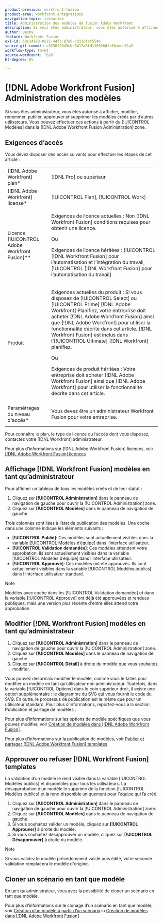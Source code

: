 ```yaml
---
product-previous: workfront-fusion
product-area: workfront-integrations
navigation-topic: scenarios
title: Administration des modèles de fusion Adobe Workfront
description: Si vous êtes administrateur, vous êtes autorisé à afficher, modifier, renommer, publier, approuver et supprimer les modèles créés par d’autres utilisateurs. Vous pouvez effectuer ces actions à partir du [!UICONTROL Modèles] dans la [!DNL Adobe Workfront Fusion Administration] zone.
author: Becky
feature: Workfront Fusion
exl-id: 63c14183-0d22-44f3-87e5-c311cfbf5540
source-git-commit: a3756f9345cbc9417a6fd110306dfa50aecc81a2
workflow-type: tm+mt
source-wordcount: '626'
ht-degree: 0%

---
```


# [!DNL Adobe Workfront Fusion] Administration des modèles

Si vous êtes administrateur, vous êtes autorisé à afficher, modifier, renommer, publier, approuver et supprimer les modèles créés par d’autres utilisateurs. Vous pouvez effectuer ces actions à partir du [!UICONTROL Modèles] dans la [!DNL Adobe Workfront Fusion Administration] zone.

## Exigences d’accès

Vous devez disposer des accès suivants pour effectuer les étapes de cet article :

<table style="table-layout:auto"> 
 <col> 
 <col> 
 <tbody> 
  <tr> 
    <td role="rowheader">[!DNL Adobe Workfront] plan*</td> 
   <td> <p>[!DNL Pro] ou supérieur</p> </td> 
  </tr>
   <tr data-mc-conditions="QuicksilverOrClassic.Draft mode"> 
    <td role="rowheader">[!DNL Adobe Workfront] license*</td> 
    <td> <p>[!UICONTROL Plan], [!UICONTROL Work]</p> </td> 
   </tr>
  <tr> 
   <td role="rowheader">Licence [!UICONTROL Adobe Workfront Fusion]**</td> 
  <td>
   <p>Exigences de licence actuelles : Non [!DNL Workfront Fusion] conditions requises pour obtenir une licence.</p>
   <p>Ou</p>
   <p>Exigences de licence héritées : [!UICONTROL [!DNL Workfront Fusion] pour l’automatisation et l’intégration du travail, [!UICONTROL [!DNL Workfront Fusion] pour l’automatisation du travail]</p>
   </td>  
  </tr> 
  <tr> 
   <td role="rowheader">Produit</td> 
   <td>
   <p>Exigences actuelles du produit : Si vous disposez de [!UICONTROL Select] ou [!UICONTROL Prime] [!DNL Adobe Workfront] Planifiez, votre entreprise doit acheter [!DNL Adobe Workfront Fusion] ainsi que [!DNL Adobe Workfront] pour utiliser la fonctionnalité décrite dans cet article. [!DNL Workfront Fusion] est inclus dans l’[!UICONTROL Ultimate] [!DNL Workfront] planifiez.</p>
   <p>Ou</p>
   <p>Exigences de produit héritées : Votre entreprise doit acheter [!DNL Adobe Workfront Fusion] ainsi que [!DNL Adobe Workfront] pour utiliser la fonctionnalité décrite dans cet article.</p>
   </td> 
  </tr> 
  <tr data-mc-conditions=""> 
   <td role="rowheader">Paramétrages du niveau d'accès*</td> 
   <td> <p>Vous devez être un administrateur Workfront Fusion pour votre entreprise.</p> </td> 
  </tr> 
 </tbody> 
</table>

Pour connaître le plan, le type de licence ou l’accès dont vous disposez, contactez votre [!DNL Workfront] administrateur.

Pour plus d’informations sur [!DNL Adobe Workfront Fusion] licences, voir [[!DNL Adobe Workfront Fusion] licences](../../../workfront-fusion/get-started/license-automation-vs-integration.md)

## Affichage [!DNL Workfront Fusion] modèles en tant qu’administrateur

Pour afficher un tableau de tous les modèles créés et de leur statut :

1. Cliquez sur **[!UICONTROL Administration]** dans le panneau de navigation de gauche pour ouvrir la [!UICONTROL Administration] zone.
1. Cliquez sur **[!UICONTROL Modèles]** dans le panneau de navigation de gauche.

Trois colonnes sont liées à l’état de publication des modèles. Une coche dans une colonne indique les éléments suivants :

* **[!UICONTROL Publié]**: Ces modèles sont actuellement visibles dans la variable [!UICONTROL Modèles d’équipe] dans l’interface utilisateur.
* **[!UICONTROL Validation demandée]**: Ces modèles attendent votre approbation. Ils sont actuellement visibles dans la variable [!UICONTROL Modèles d’équipe] dans l’interface utilisateur.
* **[!UICONTROL Approuvé]**: Ces modèles ont été approuvés. Ils sont actuellement visibles dans la variable [!UICONTROL Modèles publics] dans l’interface utilisateur standard.

>[!NOTE]
>
>Modèles avec coche dans les [!UICONTROL Validation demandée] et dans la variable [!UICONTROL Approuvé] ont déjà été approuvées et rendues publiques, mais une version plus récente d&#39;entre elles attend votre approbation.

## Modifier [!DNL Workfront Fusion] modèles en tant qu’administrateur

1. Cliquez sur **[!UICONTROL Administration]** dans le panneau de navigation de gauche pour ouvrir la [!UICONTROL Administration] zone.
1. Cliquez sur **[!UICONTROL Modèles]** dans le panneau de navigation de gauche.
1. Cliquez sur **[!UICONTROL Détail]** à droite du modèle que vous souhaitez modifier.

Vous pouvez désormais modifier le modèle, comme vous le faites pour modifier un modèle en tant qu’utilisateur non administrateur. Toutefois, dans la variable [!UICONTROL Options] dans le coin supérieur droit, il existe une option supplémentaire : le diagramme du SVG qui vous fournit le code du SVG. En outre, le processus de publication est le même que pour un utilisateur standard. Pour plus d’informations, reportez-vous à la section Publication et partage de modèles .

Pour plus d’informations sur les options de modèle spécifiques que vous pouvez modifier, voir [Création de modèles dans [!DNL Adobe Workfront Fusion]](../../../workfront-fusion/scenarios/templates/create-new-fusion-templates.md).

Pour plus d’informations sur la publication de modèles, voir [Publier et partager [!DNL Adobe Workfront Fusion] templates](../../../workfront-fusion/scenarios/templates/publish-and-share-fusion-templates.md).

## Approuver ou refuser [!DNL Workfront Fusion] templates

La validation d’un modèle le rend visible dans la variable [!UICONTROL Modèles publics] et disponibles pour tous les utilisateurs. La désapprobation d’un modèle le supprime de la fonction [!UICONTROL Modèles publics] et la rend disponible uniquement pour l’équipe qui l’a créé.

1. Cliquez sur **[!UICONTROL Administration]** dans le panneau de navigation de gauche pour ouvrir la [!UICONTROL Administration] zone.
1. Cliquez sur **[!UICONTROL Modèles]** dans le panneau de navigation de gauche.
1. Si vous souhaitez valider un modèle, cliquez sur **[!UICONTROL Approuver]** à droite du modèle.
1. Si vous souhaitez désapprouver un modèle, cliquez sur **[!UICONTROL Désapprouver]** à droite du modèle.

>[!NOTE]
>
>Si vous validez le modèle précédemment validé puis édité, votre seconde validation remplacera le modèle d&#39;origine.

## Cloner un scénario en tant que modèle

En tant qu’administrateur, vous avez la possibilité de cloner un scénario en tant que modèle.

Pour plus d’informations sur le clonage d’un scénario en tant que modèle, voir [Création d’un modèle à partir d’un scénario](../../../workfront-fusion/scenarios/templates/create-new-fusion-templates.md#create-a-template-from-a-scenario) in [Création de modèles dans [!DNL Adobe Workfront Fusion]](../../../workfront-fusion/scenarios/templates/create-new-fusion-templates.md)
